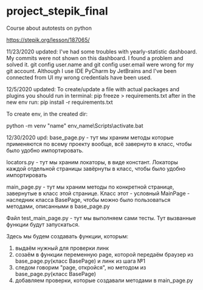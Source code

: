 # project_stepik_final

Course about autotests on python

https://stepik.org/lesson/187065/

11/23/2020 updated: I've had some troubles with yearly-statistic dashboard. My commits were not shown on this dashboard. I found a problem and solved it. git config user.name and git config user.email were wrong for my git account. Although I use IDE PyCharm by JetBrains and I've been connected from UI my wrong credentials have been used.

12/5/2020 updated: To create/update a file with actual packages and plugins you should run in terminal: pip freeze > requirements.txt after in the new env run: pip install -r requirements.txt

To create env, in the created dir:

python -m venv "name"
env_name\Scripts\activate.bat

12/30/2020 upd: 
base_page.py - тут мы храним методы которые применяются по всему проекту вообще, всё завернуто в класс, чтобы было удобно импортировать.

locators.py - тут мы храним локаторы, в виде констант. Локаторы каждой отдельной страницы завёрнуты в класс, чтобы было удобно импортировать

main_page.py - тут мы храним методы по конкретной странице, завернутые в класс этой странице. Класс этот - условный MainPage - наследник класса BasePage, чтобы можно было пользоваться методами, описанными в base_page.py

Файл test_main_page.py - тут мы выполняем сами тесты. Тут вызванные функции будут запускаться.

Здесь мы будем создавать функции, которым:

1. выдаём нужный для проверки линк
1. созаём в функции переменную page, которой передаём браузер из base_page.py(класс BasePage) и линк из шага №1
1. следом говорим "page, откройся", но методом из base_page.py(класс BasePage)
1. добавляем проверки, которые создавали методами в main_page.py